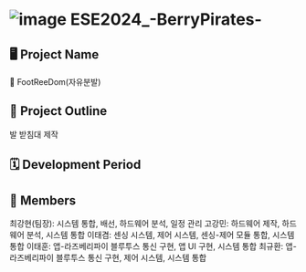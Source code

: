 # ![image](https://github.com/Leetaegyeom/ESE2024_BerryPirates/assets/117874932/9745f17a-75bd-40f1-967a-e133a6a404b4) ESE2024_-BerryPirates-
## 🖥 Project Name
🦶 FootReeDom(자유분발)

## 📃 Project Outline
발 받침대 제작

## 🗓 Development Period

## 👥 Members
최강현(팀장): 시스템 통합, 배선, 하드웨어 분석, 일정 관리
고강민: 하드웨어 제작, 하드웨어 분석, 시스템 통합
이태겸: 센싱 시스템, 제어 시스템, 센싱-제어 모듈 통합, 시스템 통합
이태훈: 앱-라즈베리파이 블루투스 통신 구현, 앱 UI 구현, 시스템 통합
최규환: 앱-라즈베리파이 블루투스 통신 구현, 제어 시스템, 시스템 통합

